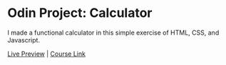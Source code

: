 # Odin Project: Calculator

I made a functional calculator in this simple exercise of HTML, CSS, and Javascript. 

[Live Preview](https://jaehayi.com/calculator/) | [Course Link](https://www.theodinproject.com/lessons/foundations-calculator) 
